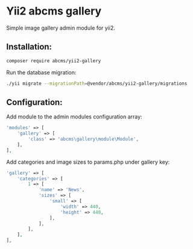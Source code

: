 # Yii2 abcms gallery
Simple image gallery admin module for yii2.

## Installation:
```bash
composer require abcms/yii2-gallery
```
Run the database migration:
```bash
./yii migrate --migrationPath=@vendor/abcms/yii2-gallery/migrations
```

## Configuration:

Add module to the admin modules configuration array:
```php
'modules' => [
    'gallery' => [
        'class' => 'abcms\gallery\module\Module',
    ],
],
```

Add categories and image sizes to params.php under gallery key:
```php
'gallery' => [
    'categories' => [
        1 => [
            'name' => 'News',
            'sizes' => [
                'small' => [
                    'width' => 440,
                    'height' => 440,
                ],
            ],
        ],
    ],
],
```
